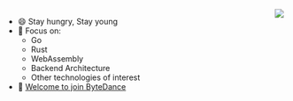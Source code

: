 <img align="right" src="https://github-readme-stats.vercel.app/api?username=henrylee2cn&show_icons=true&icon_color=805AD5&text_color=718096&bg_color=ffffff&hide_title=true" />

- 😄 Stay hungry, Stay young
- 🔭 Focus on:
  - Go
  - Rust
  - WebAssembly
  - Backend Architecture
  - Other technologies of interest
- 👋 [Welcome to join ByteDance](https://bytedance.feishu.cn/docs/doccnnpZqtAY1OXXRBtyJUA1Eqf)



<!--
**henrylee2cn/henrylee2cn** is a ✨ _special_ ✨ repository because its `README.md` (this file) appears on your GitHub profile.

Here are some ideas to get you started:

- 🔭 I’m currently working on ...
- 🌱 I’m currently learning ...
- 👯 I’m looking to collaborate on ...
- 🤔 I’m looking for help with ...
- 💬 Ask me about ...
- 📫 How to reach me: ...
- 😄 Pronouns: ...
- ⚡ Fun fact: ...
-->

<!-- <h2>🏆 Github Profile Trophy</h2>
<img src="https://github-profile-trophy.vercel.app/?username=henrylee2cn&column=6"/>
 
---
<div>
  <img height="170" align="left" src="https://github-readme-stats.vercel.app/api?username=henrylee2cn&count_private=true&include_all_commits=true" />
  <img src="https://github-readme-stats.vercel.app/api/top-langs/?username=henrylee2cn&layout=compact" />
</div>
-->
<br/>



